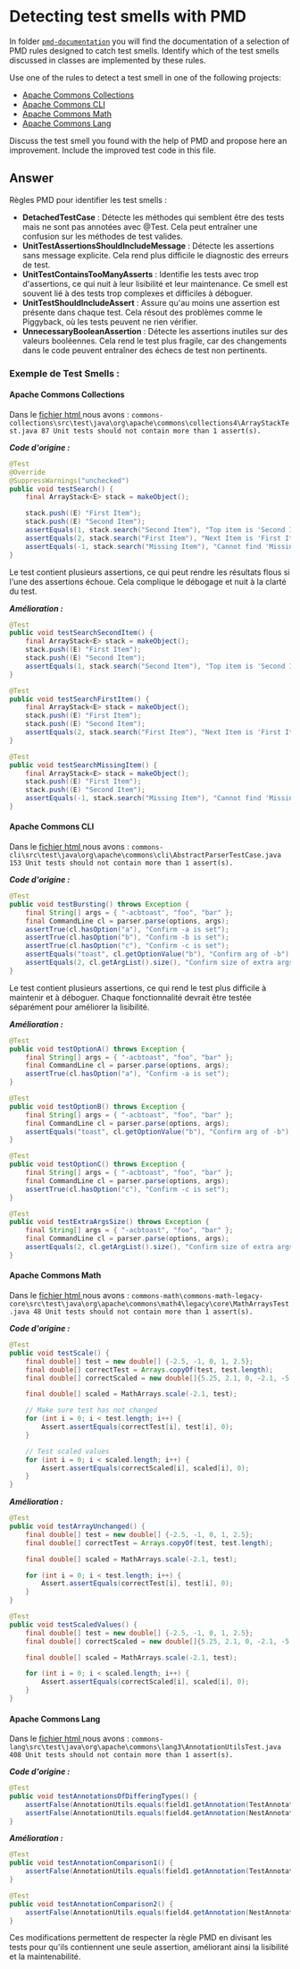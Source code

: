 # Detecting test smells with PMD

In folder [`pmd-documentation`](../pmd-documentation) you will find the documentation of a selection of PMD rules designed to catch test smells.
Identify which of the test smells discussed in classes are implemented by these rules.

Use one of the rules to detect a test smell in one of the following projects:

- [Apache Commons Collections](https://github.com/apache/commons-collections)
- [Apache Commons CLI](https://github.com/apache/commons-cli)
- [Apache Commons Math](https://github.com/apache/commons-math)
- [Apache Commons Lang](https://github.com/apache/commons-lang)

Discuss the test smell you found with the help of PMD and propose here an improvement.
Include the improved test code in this file.

## Answer

Règles PMD pour identifier les test smells :
- **DetachedTestCase** : Détecte les méthodes qui semblent être des tests mais ne sont pas annotées avec @Test. Cela peut entraîner une confusion sur les méthodes de test valides.
- **UnitTestAssertionsShouldIncludeMessage** : Détecte les assertions sans message explicite. Cela rend plus difficile le diagnostic des erreurs de test.
- **UnitTestContainsTooManyAsserts** : Identifie les tests avec trop d'assertions, ce qui nuit à leur lisibilité et leur maintenance. Ce smell est souvent lié à des tests trop complexes et difficiles à déboguer.
- **UnitTestShouldIncludeAssert** : Assure qu'au moins une assertion est présente dans chaque test. Cela résout des problèmes comme le Piggyback, où les tests peuvent ne rien vérifier.
- **UnnecessaryBooleanAssertion** : Détecte les assertions inutiles sur des valeurs booléennes. Cela rend le test plus fragile, car des changements dans le code peuvent entraîner des échecs de test non pertinents.

### Exemple de Test Smells : 

#### Apache Commons Collections
Dans le [fichier html ](../code/tp3-test-smell/detect_test_smell_commons-collections.html) nous avons : 
`commons-collections\src\test\java\org\apache\commons\collections4\ArrayStackTest.java 87 Unit tests should not contain more than 1 assert(s).`

***Code d'origine :***
```java
@Test
@Override
@SuppressWarnings("unchecked")
public void testSearch() {
    final ArrayStack<E> stack = makeObject();

    stack.push((E) "First Item");
    stack.push((E) "Second Item");
    assertEquals(1, stack.search("Second Item"), "Top item is 'Second Item'");
    assertEquals(2, stack.search("First Item"), "Next Item is 'First Item'");
    assertEquals(-1, stack.search("Missing Item"), "Cannot find 'Missing Item'");
}
```
Le test contient plusieurs assertions, ce qui peut rendre les résultats flous si l'une des assertions échoue. Cela complique le débogage et nuit à la clarté du test.

***Amélioration :***
```java
@Test
public void testSearchSecondItem() {
    final ArrayStack<E> stack = makeObject();
    stack.push((E) "First Item");
    stack.push((E) "Second Item");
    assertEquals(1, stack.search("Second Item"), "Top item is 'Second Item'");
}

@Test
public void testSearchFirstItem() {
    final ArrayStack<E> stack = makeObject();
    stack.push((E) "First Item");
    stack.push((E) "Second Item");
    assertEquals(2, stack.search("First Item"), "Next Item is 'First Item'");
}

@Test
public void testSearchMissingItem() {
    final ArrayStack<E> stack = makeObject();
    stack.push((E) "First Item");
    stack.push((E) "Second Item");
    assertEquals(-1, stack.search("Missing Item"), "Cannot find 'Missing Item'");
}
```
#### Apache Commons CLI
Dans le [fichier html ](../code/tp3-test-smell/detect_test_smell_commons-cli.html) nous avons : 
`commons-cli\src\test\java\org\apache\commons\cli\AbstractParserTestCase.java 153 Unit tests should not contain more than 1 assert(s).`

***Code d'origine :***

```java
@Test
public void testBursting() throws Exception {
    final String[] args = { "-acbtoast", "foo", "bar" };
    final CommandLine cl = parser.parse(options, args);
    assertTrue(cl.hasOption("a"), "Confirm -a is set");
    assertTrue(cl.hasOption("b"), "Confirm -b is set");
    assertTrue(cl.hasOption("c"), "Confirm -c is set");
    assertEquals("toast", cl.getOptionValue("b"), "Confirm arg of -b");
    assertEquals(2, cl.getArgList().size(), "Confirm size of extra args");
}
```
Le test contient plusieurs assertions, ce qui rend le test plus difficile à maintenir et à déboguer. Chaque fonctionnalité devrait être testée séparément pour améliorer la lisibilité.

***Amélioration :***
```java
@Test
public void testOptionA() throws Exception {
    final String[] args = { "-acbtoast", "foo", "bar" };
    final CommandLine cl = parser.parse(options, args);
    assertTrue(cl.hasOption("a"), "Confirm -a is set");
}

@Test
public void testOptionB() throws Exception {
    final String[] args = { "-acbtoast", "foo", "bar" };
    final CommandLine cl = parser.parse(options, args);
    assertEquals("toast", cl.getOptionValue("b"), "Confirm arg of -b");
}

@Test
public void testOptionC() throws Exception {
    final String[] args = { "-acbtoast", "foo", "bar" };
    final CommandLine cl = parser.parse(options, args);
    assertTrue(cl.hasOption("c"), "Confirm -c is set");
}

@Test
public void testExtraArgsSize() throws Exception {
    final String[] args = { "-acbtoast", "foo", "bar" };
    final CommandLine cl = parser.parse(options, args);
    assertEquals(2, cl.getArgList().size(), "Confirm size of extra args");
}
````

#### Apache Commons Math
Dans le [fichier html ](../code/tp3-test-smell/detect_test_smell_commons-math.html) nous avons : 
`commons-math\commons-math-legacy-core\src\test\java\org\apache\commons\math4\legacy\core\MathArraysTest.java 48 Unit tests should not contain more than 1 assert(s).`

***Code d'origine :***

```java
@Test
public void testScale() {
    final double[] test = new double[] {-2.5, -1, 0, 1, 2.5};
    final double[] correctTest = Arrays.copyOf(test, test.length);
    final double[] correctScaled = new double[]{5.25, 2.1, 0, -2.1, -5.25};

    final double[] scaled = MathArrays.scale(-2.1, test);

    // Make sure test has not changed
    for (int i = 0; i < test.length; i++) {
        Assert.assertEquals(correctTest[i], test[i], 0);
    }

    // Test scaled values
    for (int i = 0; i < scaled.length; i++) {
        Assert.assertEquals(correctScaled[i], scaled[i], 0);
    }
}
```

***Amélioration :***

```java
@Test
public void testArrayUnchanged() {
    final double[] test = new double[] {-2.5, -1, 0, 1, 2.5};
    final double[] correctTest = Arrays.copyOf(test, test.length);

    final double[] scaled = MathArrays.scale(-2.1, test);

    for (int i = 0; i < test.length; i++) {
        Assert.assertEquals(correctTest[i], test[i], 0);
    }
}

@Test
public void testScaledValues() {
    final double[] test = new double[] {-2.5, -1, 0, 1, 2.5};
    final double[] correctScaled = new double[]{5.25, 2.1, 0, -2.1, -5.25};

    final double[] scaled = MathArrays.scale(-2.1, test);

    for (int i = 0; i < scaled.length; i++) {
        Assert.assertEquals(correctScaled[i], scaled[i], 0);
    }
}
``` 
#### Apache Commons Lang
Dans le [fichier html ](../code/tp3-test-smell/detect_test_smell_commons-lang.html) nous avons : 
`commons-lang\src\test\java\org\apache\commons\lang3\AnnotationUtilsTest.java 408 Unit tests should not contain more than 1 assert(s).`

***Code d'origine :***

```java
@Test
public void testAnnotationsOfDifferingTypes() {
    assertFalse(AnnotationUtils.equals(field1.getAnnotation(TestAnnotation.class), field4.getAnnotation(NestAnnotation.class)));
    assertFalse(AnnotationUtils.equals(field4.getAnnotation(NestAnnotation.class), field1.getAnnotation(TestAnnotation.class)));
}
```
***Amélioration :***

```java
@Test
public void testAnnotationComparison1() {
    assertFalse(AnnotationUtils.equals(field1.getAnnotation(TestAnnotation.class), field4.getAnnotation(NestAnnotation.class)));
}

@Test
public void testAnnotationComparison2() {
    assertFalse(AnnotationUtils.equals(field4.getAnnotation(NestAnnotation.class), field1.getAnnotation(TestAnnotation.class)));
}
```
Ces modifications permettent de respecter la règle PMD en divisant les tests pour qu'ils contiennent une seule assertion, améliorant ainsi la lisibilité et la maintenabilité.
